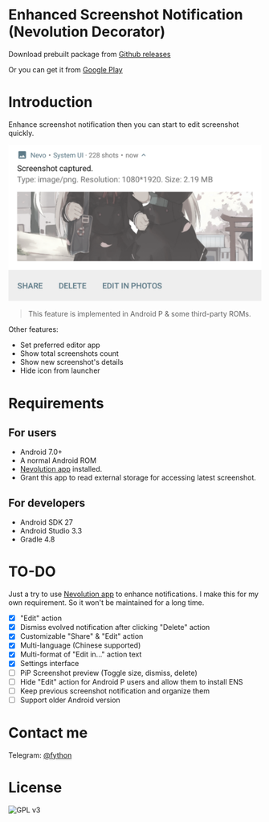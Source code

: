Enhanced Screenshot Notification (Nevolution Decorator)
====

Download prebuilt package from [Github releases](https://github.com/fython/EnhancedScreenshotNotification/releases)

Or you can get it from [Google Play](https://play.google.com/store/apps/details?id=moe.feng.nevo.decorators.enscreenshot)

# Introduction

Enhance screenshot notification then you can start to edit screenshot quickly.

![Screenshot](.github/screenshot.png)

> This feature is implemented in Android P & some third-party ROMs.

Other features:

- Set preferred editor app
- Show total screenshots count
- Show new screenshot's details
- Hide icon from launcher

# Requirements

## For users

- Android 7.0+
- A normal Android ROM
- [Nevolution app](https://play.google.com/store/apps/details?id=com.oasisfeng.nevo) installed.
- Grant this app to read external storage for accessing latest screenshot.

## For developers

- Android SDK 27
- Android Studio 3.3
- Gradle 4.8

# TO-DO

Just a try to use [Nevolution app](https://play.google.com/store/apps/details?id=com.oasisfeng.nevo) to enhance notifications. I make this for my own requirement. So it won't be maintained for a long time.

- [x] "Edit" action
- [x] Dismiss evolved notification after clicking "Delete" action
- [x] Customizable "Share" & "Edit" action
- [x] Multi-language (Chinese supported)
- [x] Multi-format of "Edit in..." action text
- [x] Settings interface
- [ ] PiP Screenshot preview (Toggle size, dismiss, delete)
- [ ] Hide "Edit" action for Android P users and allow them to install ENS
- [ ] Keep previous screenshot notification and organize them
- [ ] Support older Android version

# Contact me

Telegram: [@fython](https://t.me/fython)

# License

![GPL v3](https://www.gnu.org/graphics/gplv3-127x51.png)